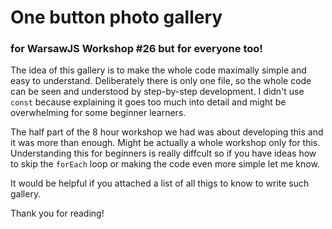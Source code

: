 # One button photo gallery

### for WarsawJS Workshop #26 but for everyone too!

The idea of this gallery is to make the whole code maximally simple 
and easy to understand.
Deliberately there is only one file, so the whole code can
be seen and understood by step-by-step development.
I didn't use `const` because explaining it goes too much 
into detail and might be overwhelming for some beginner learners.

The half part of the 8 hour workshop we had was about developing this
and it was more than enough. Might be actually a whole workshop 
only for this. Understanding this for beginners is really diffcult so 
if you have ideas how to skip the `forEach` loop or making the code
even more simple let me know. 

It would be helpful if you attached a list of all thigs to know to write
such gallery. 

Thank you for reading!
